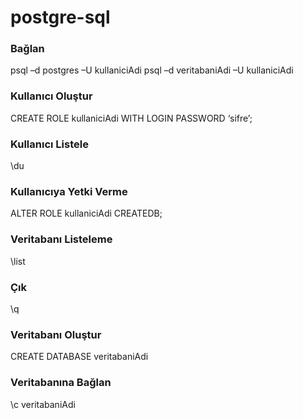 # postgre-sql
### Bağlan
psql –d postgres –U kullaniciAdi
psql –d veritabaniAdi –U kullaniciAdi

### Kullanıcı Oluştur
CREATE ROLE kullaniciAdi WITH LOGIN PASSWORD ‘sifre’;

### Kullanıcı Listele
\du

### Kullanıcıya Yetki Verme
ALTER ROLE kullaniciAdi CREATEDB;

### Veritabanı Listeleme
\list

### Çık
\q

### Veritabanı Oluştur
CREATE DATABASE veritabaniAdi

### Veritabanına Bağlan
\c veritabaniAdi
